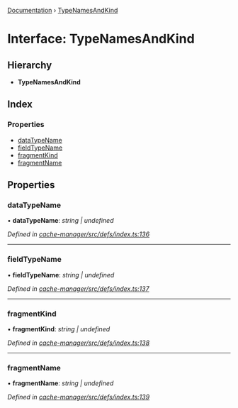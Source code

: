 [Documentation](../README.md) › [TypeNamesAndKind](typenamesandkind.md)

# Interface: TypeNamesAndKind

## Hierarchy

* **TypeNamesAndKind**

## Index

### Properties

* [dataTypeName](typenamesandkind.md#datatypename)
* [fieldTypeName](typenamesandkind.md#fieldtypename)
* [fragmentKind](typenamesandkind.md#fragmentkind)
* [fragmentName](typenamesandkind.md#fragmentname)

## Properties

###  dataTypeName

• **dataTypeName**: *string | undefined*

*Defined in [cache-manager/src/defs/index.ts:136](https://github.com/badbatch/graphql-box/blob/54b1681/packages/cache-manager/src/defs/index.ts#L136)*

___

###  fieldTypeName

• **fieldTypeName**: *string | undefined*

*Defined in [cache-manager/src/defs/index.ts:137](https://github.com/badbatch/graphql-box/blob/54b1681/packages/cache-manager/src/defs/index.ts#L137)*

___

###  fragmentKind

• **fragmentKind**: *string | undefined*

*Defined in [cache-manager/src/defs/index.ts:138](https://github.com/badbatch/graphql-box/blob/54b1681/packages/cache-manager/src/defs/index.ts#L138)*

___

###  fragmentName

• **fragmentName**: *string | undefined*

*Defined in [cache-manager/src/defs/index.ts:139](https://github.com/badbatch/graphql-box/blob/54b1681/packages/cache-manager/src/defs/index.ts#L139)*
